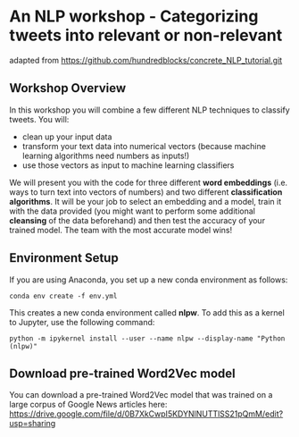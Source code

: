 # An NLP workshop - Categorizing tweets into relevant or non-relevant

adapted from https://github.com/hundredblocks/concrete_NLP_tutorial.git

## Workshop Overview

In this workshop you will combine a few different NLP techniques to classify tweets. You will:
- clean up your input data
- transform your text data into numerical vectors (because machine learning algorithms need numbers as inputs!)
- use those vectors as input to machine learning classifiers

We will present you with the code for three different **word embeddings** (i.e. ways to turn text into vectors of numbers) 
and two different **classification algorithms**. It will be your job to select an embedding and a model, train it with 
the data provided (you might want to perform some additional **cleansing** of the data beforehand) and then test the 
accuracy of your trained model. The team with the most accurate model wins!

## Environment Setup

If you are using Anaconda, you set up a new conda environment as follows:

```
conda env create -f env.yml
```

This creates a new conda environment called **nlpw**. To add this as a kernel to Jupyter, use the following command:
```
python -m ipykernel install --user --name nlpw --display-name "Python (nlpw)"
``` 

## Download pre-trained Word2Vec model

You can download a pre-trained Word2Vec model that was trained on a large corpus of Google News articles here: 
https://drive.google.com/file/d/0B7XkCwpI5KDYNlNUTTlSS21pQmM/edit?usp=sharing